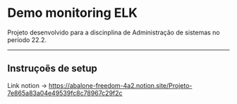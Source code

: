 # Demo monitoring ELK

Projeto desenvolvido para a discinplina de Administração de sistemas no período 22.2.

---

## Instruçoẽs de setup

Link notion -> https://abalone-freedom-4a2.notion.site/Projeto-7e865a83a04e49539fc8c78967c29f2c
